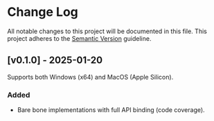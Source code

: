 # Change Log

All notable changes to this project will be documented in this file.
This project adheres to the [Semantic Version](https://semver.org/) guideline.

## [v0.1.0] - 2025-01-20

Supports both Windows (x64) and MacOS (Apple Silicon).

### Added

- Bare bone implementations with full API binding (code coverage).
